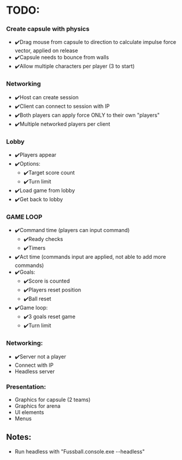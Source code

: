 # TODO: 

### Create capsule with physics
- ✔️Drag mouse from capsule to direction to calculate impulse force vector, applied on release
- ✔️Capsule needs to bounce from walls 
- ✔️Allow multiple characters per player (3 to start)

### Networking
- ✔️Host can create session
- ✔️Client can connect to session with IP
- ✔️Both players can apply force ONLY to their own "players"
- ✔️Multiple networked players per client

### Lobby
- ✔️Players appear
- ✔️Options:
	- ✔️Target score count 
	- ✔️Turn limit
- ✔️Load game from lobby
- ✔️Get back to lobby 
	
### GAME LOOP
- ✔️Command time (players can input command)
	- ✔️Ready checks
	- ✔️Timers
- ✔️Act time (commands input are applied, not able to add more commands)
- ✔️Goals:
	- ✔️Score is counted
	- ✔️Players reset position
	- ✔️Ball reset
- ✔️Game loop:
	- ✔️3 goals reset game
	- ✔️Turn limit

### Networking:
- ✔️Server not a player
- Connect with IP
- Headless server

### Presentation:
- Graphics for capsule (2 teams)
- Graphics for arena
- UI elements
- Menus



## Notes:
- Run headless with "Fussball.console.exe --headless"
